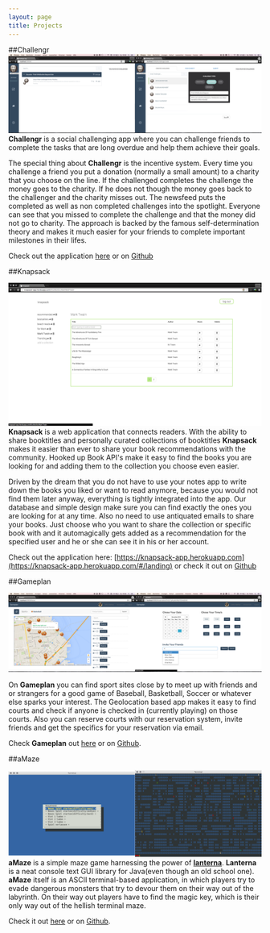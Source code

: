 ```yaml
---
layout: page
title: Projects
---
```


##Challengr
![](/assets/challengr/exampleView.png)
**Challengr** is a social challenging app where you can challenge friends to complete the tasks that are long overdue and help them achieve their goals. 

The special thing about **Challengr** is the incentive system. Every time you challenge a friend you put a donation (normally a small amount) to a charity that you choose on the line. If the challenged completes the challenge the money goes to the charity. If he does not though the money goes back to the challenger and the charity misses out. The newsfeed puts the completed as well as non completed challenges into the spotlight. Everyone can see that you missed to complete the challenge and that the money did not go to charity. The approach is backed by the famous self-determination theory and makes it much easier for your friends to complete important milestones in their lifes.

Check out the application [here](/projects/challengr) or on [Github](https://github.com/hacksquare/Challengr)

##Knapsack

![](/assets/knapsack/mainView.png)
**Knapsack** is a web application that connects readers. With the ability to share booktitles and personally curated collections of booktitles **Knapsack** makes it easier than ever to share your book recommendations with the community. Hooked up Book API's make it easy to find the books you are looking for and adding them to the collection you choose even easier. 

Driven by the dream that you do not have to use your notes app to write down the books you liked or want to read anymore, because you would not find them later anyway, everything is tightly integrated into the app. Our database and simple design make sure you can find exactly the ones you are looking for at any time. Also no need to use antiquated emails to share your books. Just choose who you want to share the collection or specific book with and it automagically gets added as a recommendation for the specified user and he or she can see it in his or her account.

Check out the application here: [https://knapsack-app.herokuapp.com](https://knapsack-app.herokuapp.com/#/landing) or check it out on [Github](https://github.com/knapsack-app/knapsack)

##Gameplan

![](/assets/gameplan/exampleView.png)

On **Gameplan** you can find sport sites close by to meet up with friends and or strangers for a good game of Baseball, Basketball, Soccer or whatever else sparks your interest. The Geolocation based app makes it easy to find courts and check if anyone is checked in (currently playing) on those courts. Also you can reserve courts with our reservation system, invite friends and get the specifics for your reservation via email.

Check **Gameplan** out [here](/projects/gameplan) or on [Github](https://github.com/gameplan-app/gameplan).

##aMaze

![](/assets/aMaze/aMazeExample.png)
**aMaze** is a simple maze game harnessing the power of [**lanterna**](https://code.google.com/p/lanterna/). **Lanterna** is a neat console text GUI library for Java(even though an old school one). **aMaze** itself is an ASCII terminal-based application, in which players try to evade dangerous monsters that try to devour them on their way out of the labyrinth. On their way out players have to find the magic key, which is their only way out of the hellish terminal maze.

Check it out [here](/projects/aMaze) or on [Github](https://github.com/arthurmathies/aMaze).